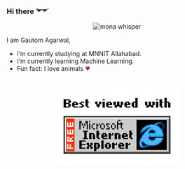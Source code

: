 ### Hi there <img src="assets/glasses.png" height="18">

<p align="center"><img src="https://github.githubassets.com/images/mona-whisper.gif" alt="mona whisper" /></p>

I am Gautom Agarwal,

- I’m currently studying at MNNIT Allahabad.
- I’m currently learning Machine Learning.
- Fun fact: I love animals <img src="assets/heart.png" height="12" width="12">

<br>

<div align="center">

<img src="assets/ie.jpg">

</div>
